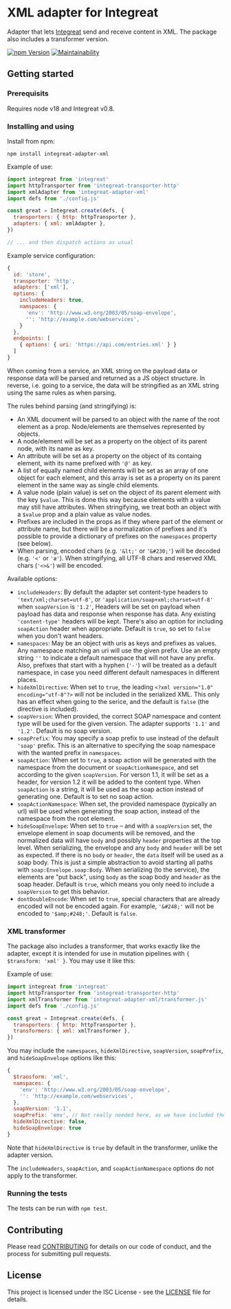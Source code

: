 # XML adapter for Integreat

Adapter that lets
[Integreat](https://github.com/integreat-io/integreat) send and receive content
in XML. The package also includes a transformer version.

[![npm Version](https://img.shields.io/npm/v/integreat-adapter-xml.svg)](https://www.npmjs.com/package/integreat-adapter-xml)
[![Maintainability](https://api.codeclimate.com/v1/badges/003c73d057cfe4c20783/maintainability)](https://codeclimate.com/github/integreat-io/integreat-adapter-xml/maintainability)

## Getting started

### Prerequisits

Requires node v18 and Integreat v0.8.

### Installing and using

Install from npm:

```
npm install integreat-adapter-xml
```

Example of use:

```javascript
import integreat from 'integreat'
import httpTransporter from 'integreat-transporter-http'
import xmlAdapter from 'integreat-adapter-xml'
import defs from './config.js'

const great = Integreat.create(defs, {
  transporters: { http: httpTransporter },
  adapters: { xml: xmlAdapter },
})

// ... and then dispatch actions as usual
```

Example service configuration:

```javascript
{
  id: 'store',
  transporter: 'http',
  adapters: ['xml'],
  options: {
    includeHeaders: true,
    namspaces: {
      'env': 'http://www.w3.org/2003/05/soap-envelope',
      '': 'http://example.com/webservices',
    }
  },
  endpoints: [
    { options: { uri: 'https://api.com/entries.xml' } }
  ]
}
```

When coming from a service, an XML string on the payload data or response data
will be parsed and returned as a JS object structure. In reverse, i.e. going to
a service, the data will be stringified as an XML string using the same rules as
when parsing.

The rules behind parsing (and stringifying) is:

- An XML document will be parsed to an object with the name of the root element
  as a prop. Node/elements are themselves represented by objects.
- A node/element will be set as a property on the object of its parent node,
  with its name as key.
- An attribute will be set as a property on the object of its containg element,
  with its name prefixed with `'@'` as key.
- A list of equally named child elements will be set as an array of one object
  for each element, and this array is set as a property on its parent element
  in the same way as single child elements.
- A value node (plain value) is set on the object of its parent element with
  the key `$value`. This is done this way because elements with a value may
  still have attributes. When stringifying, we treat both an object with a
  `$value` prop and a plain value as value nodes.
- Prefixes are included in the props as if they where part of the element or
  attribute name, but there will be a normalization of prefixes and it's
  possible to provide a dictionary of prefixes on the `namespaces` property (see
  below).
- When parsing, encoded chars (e.g. `'&lt;'` or `'&#230;'`) will be decoded
  (e.g. `'<'` or `'æ'`). When stringifying, all UTF-8 chars and reserved XML
  chars (`'<>&'`) will be encoded.

Available options:

- `includeHeaders`: By default the adapter set content-type headers to
  `'text/xml;charset=utf-8'`, or `'application/soap+xml;charset=utf-8'` when
  `soapVersion` is `'1.2'`, Headers will be set on payload when payload has data
  and response when response has data. Any existing `'content-type'` headers
  will be kept. There's also an option for including `soapAction` header when
  appropriate. Default is `true`, so set to `false` when you don't want headers.
- `namespaces`: May be an object with uris as keys and prefixes as values. Any
  namespace matching an uri will use the given prefix. Use an empty string
  `''` to indicate a default namespace that will not have any prefix. Also,
  prefixes that start with a hyphen (`'-'`) will be treated as a default
  namespace, in case you need different default namespaces in different places.
- `hideXmlDirective`: When set to `true`, the leading
  `<?xml version="1.0" encoding="utf-8"?>` will not be included in the
  serialized XML. This only has an effect when going to the serice, and the
  default is `false` (the directive is included).
- `soapVersion`: When provided, the correct SOAP namespace and content type will
  be used for the given version. The adapter supports `'1.1'` and `'1.2'`.
  Default is no soap version.
- `soapPrefix`: You may specify a soap prefix to use instead of the default
  `'soap'` prefix. This is an alternative to specifying the soap namespace with
  the wanted prefix in `namespaces`.
- `soapAction`: When set to `true`, a soap action will be generated with the
  namespace from the document or `soapActionNamespace`, and set according to the
  given `soapVersion`. For verson 1.1, it will be set as a header, for version
  1.2 it will be added to the content type. When `soapAction` is a string, it
  will be used as the soap action instead of generating one. Default is to set
  no soap action.
- `soapActionNamespace`: When set, the provided namespace (typically an url)
  will be used when generating the soap action, instead of the namespace from
  the root element.
- `hideSoapEnvelope`: When set to `true` – and with a `soapVersion` set, the
  envelope element in soap documents will be removed, and the normalized data
  will have `body` and possibly `header` properties at the top level.
  When serializing, the envelope and any `body` and `header` will be set as
  expected. If there is no `body` or `header`, the `data` itself will be used
  as a soap body. This is just a simple abstraction to avoid starting all paths
  with `soap:Envelope.soap:Body`. When serializing (to the service), the
  elements are "put back", using `body` as the soap body and `header` as the
  soap header. Default is `true`, which means you only need to include a
  `soapVersion` to get this behavior.
- `dontDoubleEncode`: When set to `true`, special characters that are already
  encoded will not be encoded again. For example, `'&#248;'` will not be encoded
  to `'$amp;#248;'`. Default is `false`.

### XML transformer

The package also includes a transformer, that works exactly like the adapter,
except it is intended for use in mutation pipelines with
`{ $transform: 'xml' }`. You may use it like this:

Example of use:

```javascript
import integreat from 'integreat'
import httpTransporter from 'integreat-transporter-http'
import xmlTransformer from 'integreat-adapter-xml/transformer.js'
import defs from './config.js'

const great = Integreat.create(defs, {
  transporters: { http: httpTransporter },
  transformers: { xml: xmlTransformer },
})
```

You may include the `namespaces`, `hideXmlDirective`, `soapVersion`,
`soapPrefix`, and `hideSoapEnvelope` options like this:

```javascript
{
  $transform: 'xml',
  namspaces: {
    'env': 'http://www.w3.org/2003/05/soap-envelope',
    '': 'http://example.com/webservices',
  },
  soapVersion: '1.1',
  soapPrefix: 'env', // Not really needed here, as we have included the soap namespace in `namespaces`
  hideXmlDirective: false,
  hideSoapEnvelope: true
}
```

Note that `hideXmlDirective` is `true` by default in the transformer, unlike the
adapter version.

The `includeHeaders`, `soapAction`, and `soapActionNamespace` options do not
apply to the transformer.

### Running the tests

The tests can be run with `npm test`.

## Contributing

Please read
[CONTRIBUTING](https://github.com/integreat-io/integreat-adapter-xml/blob/master/CONTRIBUTING.md)
for details on our code of conduct, and the process for submitting pull
requests.

## License

This project is licensed under the ISC License - see the
[LICENSE](https://github.com/integreat-io/integreat-adapter-xml/blob/master/LICENSE)
file for details.
